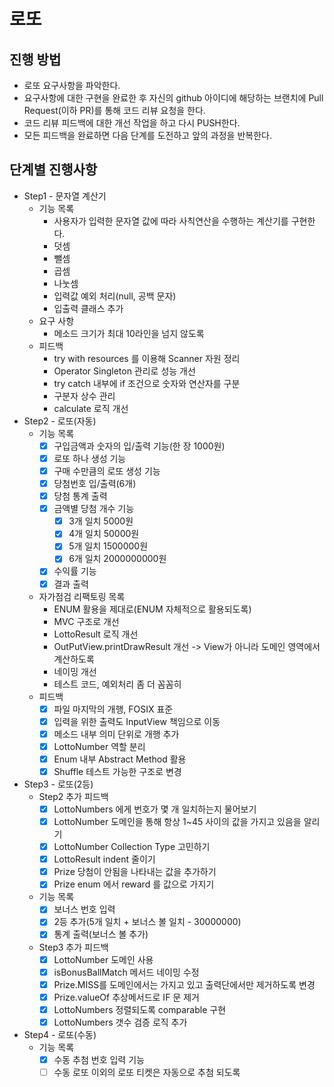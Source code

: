 # 로또
## 진행 방법
* 로또 요구사항을 파악한다.
* 요구사항에 대한 구현을 완료한 후 자신의 github 아이디에 해당하는 브랜치에 Pull Request(이하 PR)를 통해 코드 리뷰 요청을 한다.
* 코드 리뷰 피드백에 대한 개선 작업을 하고 다시 PUSH한다.
* 모든 피드백을 완료하면 다음 단계를 도전하고 앞의 과정을 반복한다.

## 단계별 진행사항
* Step1 - 문자열 계산기
  * 기능 목록
    * 사용자가 입력한 문자열 값에 따라 사칙연산을 수행하는 계산기를 구현한다.
    * 덧셈
    * 뺄셈
    * 곱셈
    * 나눗셈
    * 입력값 예외 처리(null, 공백 문자)
    * 입출력 클래스 추가
  * 요구 사항
    * 메소드 크기가 최대 10라인을 넘지 않도록
  * 피드백
    * try with resources 를 이용해 Scanner 자원 정리
    * Operator Singleton 관리로 성능 개선
    * try catch 내부에 if 조건으로 숫자와 연산자를 구분
    * 구분자 상수 관리
    * calculate 로직 개선
* Step2 - 로또(자동)
  * 기능 목록
    - [x] 구입금액과 숫자의 입/출력 기능(한 장 1000원)
    - [x] 로또 하나 생성 기능
    - [x] 구매 수만큼의 로또 생성 기능
    - [x] 당첨번호 입/출력(6개)
    - [x] 당첨 통계 출력
    - [x] 금액별 당첨 개수 기능
      - [x] 3개 일치 5000원
      - [x] 4개 일치 50000원
      - [x] 5개 일치 1500000원
      - [x] 6개 일치 2000000000원
    - [x] 수익률 기능
    - [x] 결과 출력
  * 자가점검 리팩토링 목록
    * ENUM 활용을 제대로(ENUM 자체적으로 활용되도록)
    * MVC 구조로 개선
    * LottoResult 로직 개선
    * OutPutView.printDrawResult 개선 -> View가 아니라 도메인 영역에서 계산하도록
    * 네이밍 개선
    * 테스트 코드, 예외처리 좀 더 꼼꼼히
  * 피드백
    - [x] 파일 마지막의 개행, FOSIX 표준
    - [x] 입력을 위한 출력도 InputView 책임으로 이동
    - [x] 메소드 내부 의미 단위로 개행 추가
    - [x] LottoNumber 역할 분리
    - [x] Enum 내부 Abstract Method 활용
    - [x] Shuffle 테스트 가능한 구조로 변경
* Step3 - 로또(2등)
  * Step2 추가 피드백
    - [x] LottoNumbers 에게 번호가 몇 개 일치하는지 물어보기
    - [x] LottoNumber 도메인을 통해 항상 1~45 사이의 값을 가지고 있음을 알리기
    - [x] LottoNumber Collection Type 고민하기
    - [x] LottoResult indent 줄이기
    - [x] Prize 당첨이 안됨을 나타내는 값을 추가하기
    - [x] Prize enum 에서 reward 를 값으로 가지기
  * 기능 목록
    - [x] 보너스 번호 입력
    - [x] 2등 추가(5개 일치 + 보너스 볼 일치 - 30000000)
    - [x] 통계 출력(보너스 볼 추가)
  * Step3 추가 피드백
    - [x] LottoNumber 도메인 사용
    - [x] isBonusBallMatch 메서드 네이밍 수정
    - [x] Prize.MISS를 도메인에서는 가지고 있고 출력단에서만 제거하도록 변경
    - [x] Prize.valueOf 추상메서드로 IF 문 제거
    - [x] LottoNumbers 정렬되도록 comparable 구현
    - [x] LottoNumbers 갯수 검증 로직 추가
* Step4 - 로또(수동)
  * 기능 목록
    - [x] 수동 추첨 번호 입력 기능
    - [ ] 수동 로또 이외의 로또 티켓은 자동으로 추첨 되도록
